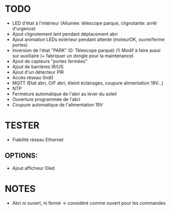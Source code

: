 TODO
====
- LED d'état à l'intérieur (Allumée: télescope parqué, clignotante: arrêt d'urgence)
- Ajout clignotement lent pendant déplacement abri
- Ajout animation LEDs extérieur pendant attente (moteurOK, ouvre/ferme portes)
- Inversion de l'état "PARK" (0: Télescope parqué) /!\ Modif à faire aussi sur auxiliaire (+ fabriquer un dongle pour la maintenance)
- Ajout de capteurs "portes fermées"
- Ajout de barrières IR/US
- Ajout d'un détecteur PIR
- Accès réseau (Indi)
- MQTT (Etat abri, O/F abri, éteint éclairages, coupure alimentation 19V...)
- NTP
- Fermeture automatique de l'abri au lever du soleil
- Ouverture programmée de l'abri
- Coupure automatique de l'alimentation 19V

TESTER
======
- Fiabilité réseau Ethernet

OPTIONS:
--------
- Ajout afficheur Oled

NOTES
=====
- Abri ni ouvert, ni fermé -> considéré comme ouvert pour les commandes
